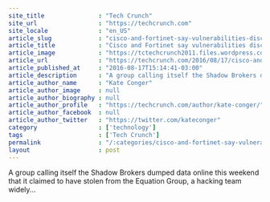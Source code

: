 ```yaml
---
site_title               : "Tech Crunch"
site_url                 : "https://techcrunch.com"
site_locale              : "en_US"
article_slug             : "cisco-and-fortinet-say-vulnerabilities-disclosed-in-nsa-hack-are-legit"
article_title            : "Cisco and Fortinet say vulnerabilities disclosed in ‘NSA hack’ are legit"
article_image            : "https://tctechcrunch2011.files.wordpress.com/2014/01/201372421726917734_20-11.jpg?w=640&h=400&crop=1"
article_url              : "https://techcrunch.com/2016/08/17/cisco-and-fortinet-say-vulnerabilities-disclosed-in-nsa-hack-are-legit/"
article_published_at     : "2016-08-17T15:14:41-03:00"
article_description      : "A group calling itself the Shadow Brokers dumped data online this weekend that it claimed to have stolen from the Equation Group, a hacking team widely..."
article_author_name      : "Kate Conger"
article_author_image     : null
article_author_biography : null
article_author_profile   : "https://techcrunch.com/author/kate-conger/"
article_author_facebook  : null
article_author_twitter   : "https://twitter.com/kateconger"
category                 : ['technology']
tags                     : ['Tech Crunch']
permalink                : "/:categories/cisco-and-fortinet-say-vulnerabilities-disclosed-in-nsa-hack-are-legit/"
layout                   : post
---
```


A group calling itself the Shadow Brokers dumped data online this weekend that it claimed to have stolen from the Equation Group, a hacking team widely...

